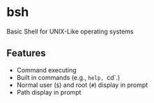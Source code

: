 # bsh
Basic Shell for UNIX-Like operating systems

## Features
- Command executing
- Built in commands (e.g., `help, `cd`.)
- Normal user (`$`) and root (`#`) display in prompt
- Path display in prompt
